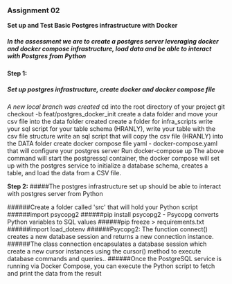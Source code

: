 ### Assignment 02 ###

**Set up and Test Basic Postgres infrastructure with Docker**

##### In the assessment we are to create a postgres server leveraging docker and docker compose infrastructure, load data and be able to interact with Postgres from Python #####

**Step 1:**
##### Set up postgres infrastructure, create docker and docker compose file ####

*A new local branch was created*
cd into the root directory of your project
git checkout -b feat/postgres_docker_init 
create a data folder and move your csv file into the data folder created
create a folder for infra_scripts
write your sql script for your table schema (HRANLY), write your table with the csv file structure
write an sql script that will copy the csv file (HRANLY) into the DATA folder
create docker compose file yaml - docker-compose.yaml that will configure your postgres server
Run docker-compose up
The above command will start the postgressql container, the docker compose will set up with the postgres service to initialize a database schema, creates a table, and load the data from a CSV file.

**Step 2:**
#####The postgres infrastructure set up should be able to interact with postgres server from Python

######Create a folder called 'src' that will hold your Python script
######import psycopg2
######pip install psycopg2 - Psycopg converts Python variables to SQL values
######pip freeze > requirements.txt
######import load_dotenv 
######Psycopg2: The function connect() creates a new database session and returns a new connection instance.
######The class connection encapsulates a database session which create a new cursor instances using the cursor() method to execute database commands and queries..
######Once the PostgreSQL service is running via Docker Compose, you can execute the Python script to fetch and print the data from the result





